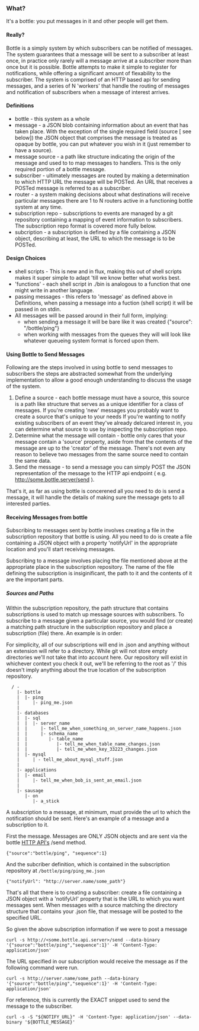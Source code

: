 ### What?
It's a bottle: you put messages in it and other people will get them.
 
#### Really?
Bottle is a simply system by which subscribers can be notified of messages. The
system guarantees that a message will be sent to a subscriber at least once, in
practice only rarely will a message arrive at a subscriber more than once but
it is possible.
Bottle attempts to make it simple to register for notifications, while offering
a significant amount of flexability to the subscriber.
The system is comprised of an HTTP based api for sending messages, and a series
of N 'workers' that handle the routing of messages and notification of subscribers
when a message of interest arrives.


#### Definitions
* bottle - this system as a whole
* message - a JSON blob containing information about an event that has taken
  place. With the exception of the single required field (source [ see below])
  the JSON object that comprises the message is treated as opaque by bottle,
  you can put whatever you wish in it (just remember to have a source).
* message source - a path like structure indicating the origin of the message
  and used to to map messages to handlers. This is the only required portion of
  a bottle message.
* subscriber - ultimately messages are routed by making a determination to which
  HTTP URL the message will be POSTed.  An URL that receives a POSTed message is
  referred to as a subscriber.
* router - a system making decisions about what destinations will receive
  particular messages there are 1 to N routers active in a functioning bottle
  system at any time.  
* subscription repo - subscriptions to events are managed by a git repository containing
  a mapping of event information to subscribers. The subscription repo format
  is covered more fully below.
* subcription - a subscription is defined by a file containing a JSON object, describing
  at least, the URL to which the message is to be POSTed.


#### Design Choices

* shell scripts - This is new and in flux, making this out of shell scripts makes it
  super simple to adapt 'till we know better what works best.
* 'functions' - each shell script in ./bin is analogous to a function that one
  might write in another language.
* passing messages - this refers to 'message' as defined above in Definitions,
  when passing a message into a fuction (shell script) it will be passed in on
  stdin.
* All messages will be passed around in their full form, implying:
  * when sending a message it will be bare like it was created
      {"source": "/bottle/ping"}
  * when working with messages from the queues they will will look like whatever
    queueing system format is forced upon them.


#### Using Bottle to Send Messages

Following are the steps involved in using bottle to send messages to subscribers
the steps are abstracted somewhat from the underlying implementation to allow
a good enough understanding to discuss the usage of the system.

  1. Define a source - each bottle message must have a source, this source is
  a path like structure that serves as a unique identifier for a class of
  messages. If you're creating 'new' messages you probably want to create a
  source that's unique to your needs  If you're wanting to notify existing 
  subscribers of an event they've already delcared interest in, you can determine
  what source to use by inspecting the subscription repo.
  2. Determine what the message will contain - bottle only cares that your 
  message contain a 'source' property, aside from that the contents of the
  message are up to the 'creator' of the message. There's not even any reason
  to believe two messages from the same source need to contain the same data.
  3. Send the message - to send a message you can simply POST the JSON 
  representation of the message to the HTTP api endpoint ( e.g. 
  http://some.bottle.server/send ).

That's it, as far as using bottle is concerened all you need to do is send 
a message, it will handle the details of making sure the message gets to all
interested parties. 


#### Receiving Messages from bottle

Subscribing to messages sent by bottle involves creating a file in the 
subscription repository that bottle is using. All you need to do is create
a file containing a JSON object with a property 'notifyUrl' in the appropriate
location and you'll start receiving messages.

Subscribing to a message involves placing the file mentioned above at the
appropriate place in the subscription repository. The name of the file defining
the subscription is insiginificant, the path to it and the contents of it are
the important parts.

##### Sources and Paths
Within the subscription repository, the path structure that contains subscriptions
is used to match up message sources with subscribers. To subscribe to a message
given a particular source, you would find (or create) a matching path structure
in the subscription repository and place a subscription (file) there. An
example is in order:

For simplicity, all of our subscriptions will end in .json and anything without
an extension will refer to a directory. While git will not store empty directories
we'll not take that into account here. Our repository will exist in whichever
context you check it out, we'll be referring to the root as '/' this doesn't
imply anything about the true location of the subscription repository.

      / -
        |- bottle
        |  |- ping
        |     |- ping_me.json
        |
        |- databases
        |  |- sql
        |  |  |- server_name
        |  |     |- tell_me_when_something_on_server_name_happens.json
        |  |     |- schema_name
        |  |        |- table_name
        |  |           |- tell_me_when_table_name_changes.json       
        |  |           |- tell_me_when_key_33223_changes.json
        |  |- mysql
        |     | - tell_me_about_mysql_stuff.json
        |
        |- applications
        |  |- email
        |     |- tell_me_when_bob_is_sent_an_email.json
        |
        |- sausage
           |- on
              |- a_stick

A subscription to a message, at minimum, must provide the url to which the 
notification should be sent.  Here's an example of a message and a subscription
to it.

First the message. Messages are ONLY JSON objects and are sent via the bottle
[HTTP API's](https://github.com/igroff/bottle-api) /send method.

    {"source":"bottle/ping", "sequence":1}

And the subcriber definition, which is contained in the subscription repository at
`/bottle/ping/ping_me.json`

    {"notifyUrl": "http://server.name/some_path"}

That's all that there is to creating a subscriber: create a file containing a 
JSON object with a 'notifyUrl' property that is the URL to which you want 
messages sent. When messages with a source matching the directory structure
that contains your .json file, that message will be posted to the specified URL.

So given the above subscription information if we were to post a message

    curl -s http://<some.bottle.api.server>/send --data-binary '{"source":"bottle/ping","sequence":1}' -H 'Content-Type: application/json'

The URL specified in our subscription would receive the message as if the following
command were run.

    curl -s http://server.name/some_path --data-binary '{"source":"bottle/ping","sequence":1}' -H 'Content-Type: application/json'

For reference, this is currently the EXACT snippet used to send the message
to the subscriber.
    
    curl -s -S "${NOTIFY_URL}" -H 'Content-Type: application/json' --data-binary '${BOTTLE_MESSAGE}'



